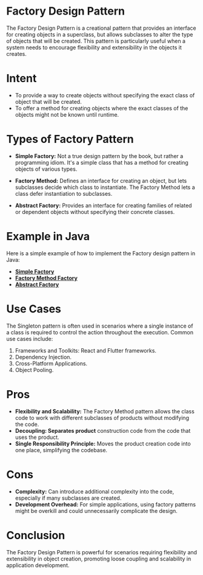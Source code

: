 
# Factory Design Pattern
The Factory Design Pattern is a creational pattern that provides an interface for creating objects in a superclass, but allows subclasses to alter the type of objects that will be created. This pattern is particularly useful when a system needs to encourage flexibility and extensibility in the objects it creates.

# Intent

* To provide a way to create objects without specifying the exact class of object that will be created.
* To offer a method for creating objects where the exact classes of the objects might not be known until runtime.

# Types of Factory Pattern
 * **Simple Factory:** Not a true design pattern by the book, but rather a programming idiom. It's a simple class that has a method for creating objects of various types.

 * **Factory Method:** Defines an interface for creating an object, but lets subclasses decide which class to instantiate. The Factory Method lets a class defer instantiation to subclasses.

 * **Abstract Factory:** Provides an interface for creating families of related or dependent objects without specifying their concrete classes.

# Example in Java

Here is a simple example of how to implement the Factory design pattern in Java:

* [**Simple Factory**](https://github.com/sidhant97/DesignDoctrine/tree/main/factory/src/simpleFactory)
* [**Factory Method Factory**](https://github.com/sidhant97/DesignDoctrine/tree/main/factory/src/factoryMethod)
* [**Abstract Factory**](https://github.com/sidhant97/DesignDoctrine/tree/main/factory/src/abstractFactoryMethod)

# Use Cases
The Singleton pattern is often used in scenarios where a single instance of a class is required to control the action throughout the execution. Common use cases include:

1. Frameworks and Toolkits: React and Flutter frameworks.
2. Dependency Injection.
3. Cross-Platform Applications.
4. Object Pooling.  

# Pros
* **Flexibility and Scalability:** The Factory Method pattern allows the class code to work with different subclasses of products without modifying the code.
* **Decoupling: Separates product** construction code from the code that uses the product.
* **Single Responsibility Principle:** Moves the product creation code into one place, simplifying the codebase.

# Cons
* **Complexity:** Can introduce additional complexity into the code, especially if many subclasses are created.
* **Development Overhead:** For simple applications, using factory patterns might be overkill and could unnecessarily complicate the design.

# Conclusion
The Factory Design Pattern is powerful for scenarios requiring flexibility and extensibility in object creation, promoting loose coupling and scalability in application development.
